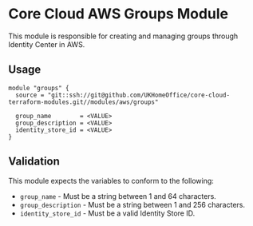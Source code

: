 # Core Cloud AWS Groups Module

This module is responsible for creating and managing groups through Identity Center in AWS.

## Usage

```hcl
module "groups" {
  source = "git::ssh://git@github.com/UKHomeOffice/core-cloud-terraform-modules.git//modules/aws/groups"

  group_name        = <VALUE>
  group_description = <VALUE>
  identity_store_id = <VALUE>
}
```

## Validation

This module expects the variables to conform to the following:
- `group_name` - Must be a string between 1 and 64 characters.
- `group_description` - Must be a string between 1 and 256 characters.
- `identity_store_id` - Must be a valid Identity Store ID.
